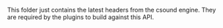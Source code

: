 This folder just contains the latest headers from the csound engine. They are required by the plugins to build against this API.
